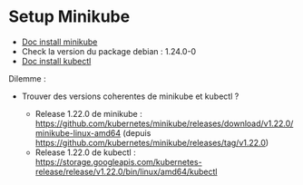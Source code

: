 # Setup Minikube

* [Doc install minikube](https://minikube.sigs.k8s.io/docs/start/)
* Check la version du package debian : 1.24.0-0
* [Doc install kubectl](https://kubernetes.io/fr/docs/tasks/tools/install-kubectl/)

Dilemme :

* Trouver des versions coherentes de minikube et kubectl ?

    * Release 1.22.0 de minikube : https://github.com/kubernetes/minikube/releases/download/v1.22.0/minikube-linux-amd64 (depuis https://github.com/kubernetes/minikube/releases/tag/v1.22.0)
    * Release 1.22.0 de kubectl : https://storage.googleapis.com/kubernetes-release/release/v1.22.0/bin/linux/amd64/kubectl